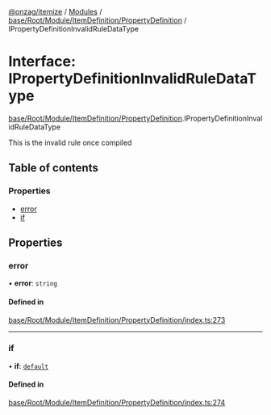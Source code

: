 [@onzag/itemize](../README.md) / [Modules](../modules.md) / [base/Root/Module/ItemDefinition/PropertyDefinition](../modules/base_Root_Module_ItemDefinition_PropertyDefinition.md) / IPropertyDefinitionInvalidRuleDataType

# Interface: IPropertyDefinitionInvalidRuleDataType

[base/Root/Module/ItemDefinition/PropertyDefinition](../modules/base_Root_Module_ItemDefinition_PropertyDefinition.md).IPropertyDefinitionInvalidRuleDataType

This is the invalid rule once compiled

## Table of contents

### Properties

- [error](base_Root_Module_ItemDefinition_PropertyDefinition.IPropertyDefinitionInvalidRuleDataType.md#error)
- [if](base_Root_Module_ItemDefinition_PropertyDefinition.IPropertyDefinitionInvalidRuleDataType.md#if)

## Properties

### error

• **error**: `string`

#### Defined in

[base/Root/Module/ItemDefinition/PropertyDefinition/index.ts:273](https://github.com/onzag/itemize/blob/5c2808d3/base/Root/Module/ItemDefinition/PropertyDefinition/index.ts#L273)

___

### if

• **if**: [`default`](../classes/base_Root_Module_ItemDefinition_ConditionalRuleSet.default.md)

#### Defined in

[base/Root/Module/ItemDefinition/PropertyDefinition/index.ts:274](https://github.com/onzag/itemize/blob/5c2808d3/base/Root/Module/ItemDefinition/PropertyDefinition/index.ts#L274)
